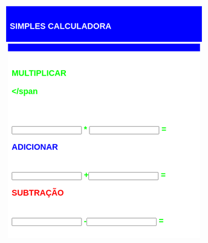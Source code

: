

<!DOCTYPE html> 

<html lang="en"> 

<head> 

<meta http-equiv="Content-Type" content="text/html;charset=utf-8"> 

<title>HTML5</title> 

<style> 

body { 

    font-family: Verdana,sans-serif; 

    font-size: 0.9em; 

} 

div#header, div#footer { 

    padding: 10px; 

    color: White; 

    background-color:blue; 

} 

 

div#content { 

    margin: 5px; 

    padding: 10px; 

    background-color:blue; 

} 

div.article { 

    margin: 5px; 

    padding: 10px; 

    background-color:White; 

} 

div#menu ul { 

    padding: 110;  

} 

div#menu ul li { 

    display: inline; 

    margin: 12px; 

} 

</style> 

</head> 

<body> 

<div id="header"> 

<h2>SIMPLES CALCULADORA</h2> 

</div> 

 


<div id="content"> 


</div> 

<div class="article"> 


<p>

 
<head>
 <meta name="viewport" content="width=device-width, initial-scale=1">
 <title>output Tag Sample</title>
</head>

<body>

 
<h2
<span style="color:lime;"> 

MULTIPLICAR 

</span

<br>
 <form oninput="Ans.value=parseInt(Fid.value)*parseInt(Sid.value)">
  <br>
  <input type="number" id="Fid"> * <input type="number" id="Sid"> =
  <output name="Ans"></output>
 </form>

 

 
   

<span style="color:Blue;"> 

ADICIONAR

</span> 
 <form oninput="Ans.value=parseInt(Fid.value)+parseInt(Sid.value)">
  <br>
  <input type="number" id="Fid"> +<input type="number" id="Sid"> =
  <output name="Ans"></output>
 </form>


 

 
   

<span style="color:red;"> 

SUBTRAÇÃO

</span> 
 <form oninput="Ans.value=parseInt(Fid.value)-parseInt(Sid.value)">
  <br>
  <input type="number" id="Fid"> -<input type="number" id="Sid"> =
  <output name="Ans"></output>
 </form>
